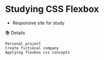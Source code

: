 # Studying CSS Flexbox

- Responsive site for study

📚 Details

    Personal project
    Create fictional company
    Applying flexbox css concepts
    
    
